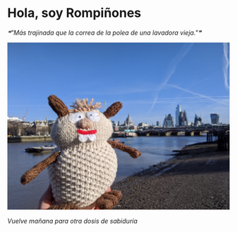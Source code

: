 # Hola, soy Rompiñones

<!--STARTS_HERE_QUOTE_README-->
<i>❝"Más trajinada que la correa de la polea de una lavadora vieja."❞</i>
<!--ENDS_HERE_QUOTE_README-->

<!--START_SECTION:update_image-->
![alt text](https://raw.githubusercontent.com/focaalvarez/rompinones/main/.github/images/IMG_20220205_104658.jpg?raw=true)
<!--END_SECTION:update_image-->

*Vuelve mañana para otra dosis de sabiduría*
